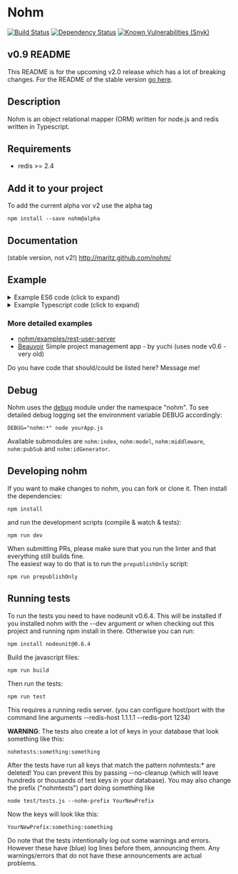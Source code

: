 # Nohm

[![Build Status](https://travis-ci.org/maritz/nohm.svg?branch=master)](https://travis-ci.org/maritz/nohm)
[![Dependency Status](https://david-dm.org/maritz/nohm.svg)](https://david-dm.org/maritz/nohm)
[![Known Vulnerabilities (Snyk)](https://snyk.io/test/github/maritz/nohm/badge.svg)](https://snyk.io/test/github/maritz/nohm)

## v0.9 README

This README is for the upcoming v2.0 release which has a lot of breaking changes. For the README of the stable version [go here](https://github.com/maritz/nohm/tree/v0.9.8).

## Description

Nohm is an object relational mapper (ORM) written for node.js and redis written in Typescript.

## Requirements

* redis >= 2.4

## Add it to your project

To add the current alpha vor v2 use the alpha tag

    npm install --save nohm@alpha

## Documentation

(stable version, not v2!)
http://maritz.github.com/nohm/

## Example

<details>

<summary>Example ES6 code (click to expand)</summary>

~~~~ javascript
const NohmModule = require('nohm');
// or if you use babel you can import
// import { Nohm, NohmModel } from 'nohm';

// This is the parent object where you set redis connection, create your models and some other configuration stuff
const nohm = NohmModule.Nohm;

nohm.setPrefix('example'); // This prefixes all redis keys. By default the prefix is "nohm"

// This is a class that you can extend to create nohm models. Not needed when using nohm.model()
const Model = NohmModule.NohmModel;

const existingCountries = ['Narnia', 'Gondor', 'Tatooine']

// Using ES6 classes here, but you could also use the old nohm.model definition
class UserModel extends Model {
  getCountryFlag() {
    return `http://example.com/flag_${this.property('country')}.png`;
  }
}
// Define the required static properties
UserModel.modelName = 'User';
UserModel.definitions = {
  email: {
    type: 'string',
    unique: true,
    validations: [
      'email'
    ],
  },
  country: {
    type: 'string',
    defaultValue: 'Narnia',
    index: true,
    validations: [
      // the function name will be part of the validation error messages, so for this it would be "custom_checkCountryExists"
      async function checkCountryExists(value) {
        // needs to return a promise that resolves to a bool - async functions take care of the promise part
        return existingCountries.includes(value);
      },
      {
        name: 'length',
        options: { min: 3, },
      },
    ],
  },
  visits: {
    type: function incrVisitsBy(value, key, old) {
      // arguments are always string here since they come from redis
      // you are responsible for making sure they return in the type you want them to be.
      return parseInt(old, 10) + parseInt(value, 10);
    },
    defaultValue: 0,
    index: true,
  }
};

// register our model in nohm and returns the resulting Class, do not use the UserModel directly!
const UserModelClass = nohm.register(UserModel);

const redis = require('redis').createClient();
// wait for redis to connect, otherwise we might try to write to a non-existant redis server
redis.on('connect', async () => {

  nohm.setClient(redis);

  // factory returns a promise, resolving to a fresh instance (or a loaded one if id is provided, see below)
  const user = await nohm.factory('User');

  // set some properties
  user.property({
    email: 'mark13@example.com',
    country: 'Gondor',
    visits: 1
  });

  try {
    await user.save();
  } catch (err) {
    if (err instanceof NohmModule.ValidationError) {
      // validation failed
      for (const key in err.errors) {
        const failures = err.errors[key];
        console.log(`Validation of property '${key}' failed in these validators: '${failures.join(`', '`)}'.`);

        // in a real app you'd probably do something with the validation errors (like make an object for the client)
        // and then return or rethrow some other error
      }
    }
    // rethrow because we didn't recover from the error.
    throw err;
  }
  console.log(`Saved user with id ${user.id}`);

  const id = user.id;

  // somewhere else we could then load the user again
  const loadedUser = await UserModelClass.load(id); // this will throw an error if the user cannot be found

  // alternatively you can use nohm.factory('User', id)

  console.log(`User loaded. His properties are %j`, loadedUser.allProperties());
  const newVisits = loadedUser.property('visits', 20);
  console.log(`User vists set to ${newVisits}.`); // Spoiler: it's 21

  // or find users by country
  const gondorians = await UserModelClass.findAndLoad({
    country: 'Gondor',
  });
  console.log(`Here are all users from Gondor: %j`, gondorians.map((u) => u.property('email')));

  await loadedUser.remove();
  console.log(`User deleted from database.`);
});
~~~~

</details>

<details>

<summary>Example Typescript code (click to expand)</summary>

~~~~ typescript
import { Nohm, NohmModel, TTypedDefinitions } from 'nohm';

// We're gonna assume the basics are clear and the connection is set up etc. - look at the ES6 example otherwise.
// This example highlights some of the typing capabilities in nohm.


interface IUserProperties {
  email: string;
  visits: number;
}

class UserModel extends NohmModel<IUserProperties> {

  public static modelName = 'User';

  protected static definitions: TTypedDefinitions<IUserProperties> = {
    // because of the TTypedDefinitions we can only define properties keys here that match our interface keys
    // the structure of the definitions is also typed
    email: {
      type: 'string', // this is currently not checked. If you put a wrong type here, no compile error will appear.
      unique: true,
      validations: [
        'email',
      ],
    },
    visits: {
      defaultValue: 0,
      index: true,
      type: function incrVisitsBy(value, _key, old): number {
        return old + value; // Error: arguments are all strings, not assignable to number
      },
    },
  };

  public getVisitsAsString(): string {
    return this.property('visits'); // Error: visits is number and thus not asignable to string
  }

  public static async loadTyped(id: string): Promise<UserModel> {
    return userModelStatic.load<UserModel>(id);
  }
}

const userModelStatic = nohm.register(UserModel);


async function main() {

  // currently you still have to pass the generic if you want typing for class methods
  const user = await userModelStatic.load<UserModel>('some id');
  // you can use the above defined loadTyped method to work around that.

  const props = user.allProperties();
  props.email; // string
  props.id; // any
  props.visits; // number
  props.foo; // Error: Property foo does not exist
  user.getVisitsAsString(); // string
}

main();
~~~~

</details>

### More detailed examples

* [nohm/examples/rest-user-server](https://github.com/maritz/nohm/tree/master/examples/rest-user-server)
* [Beauvoir](https://github.com/yuchi/Beauvoir) Simple project management app - by yuchi (uses node v0.6 - very old)

Do you have code that should/could be listed here? Message me!

## Debug

Nohm uses the [debug](https://github.com/visionmedia/debug) module under the namespace "nohm". To see detailed debug logging set the environment variable DEBUG accordingly:

    DEBUG="nohm:*" node yourApp.js

Available submodules are `nohm:index`, `nohm:model`, `nohm:middleware`, `nohm:pubSub` and `nohm:idGenerator`.

## Developing nohm

If you want to make changes to nohm, you can fork or clone it. Then install the dependencies:

    npm install

and run the development scripts (compile & watch & tests):

    npm run dev

When submitting PRs, please make sure that you run the linter and that everything still builds fine.  
The easiest way to do that is to run the `prepublishOnly` script:

    npm run prepublishOnly

## Running tests

To run the tests you need to have nodeunit v0.6.4. This will be installed if you installed nohm with the --dev argument or when checking out this project and running npm install in there.
Otherwise you can run:

    npm install nodeunit@0.6.4

Build the javascript files:

    npm run build

Then run the tests:

    npm run test

This requires a running redis server. (you can configure host/port with the command line arguments --redis-host 1.1.1.1 --redis-port 1234)

**WARNING**: The tests also create a lot of keys in your database that look something like this:

    nohmtests:something:something

After the tests have run all keys that match the pattern nohmtests:* are deleted!
You can prevent this by passing --no-cleanup (which will leave hundreds or thousands of test keys in your database).
You may also change the prefix ("nohmtests") part doing something like

    node test/tests.js --nohm-prefix YourNewPrefix

Now the keys will look like this:

    YourNewPrefix:something:something

Do note that the tests intentionally log out some warnings and errors. However these have (blue) log lines before them, announcing them. Any warnings/errors that do not have these announcements are actual problems.
